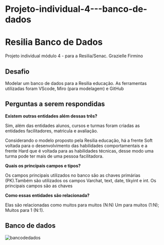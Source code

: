 # Projeto-individual-4---banco-de-dados

<h1> Resilia Banco de Dados</h1>
Projeto individual módulo 4 - para a Resilia/Senac. 
Grazielle Firmino 
<p>

<h2><strong> Desafio</strong></h2>
Modelar um banco de dados para a Resilia educação. 
As ferramentas utilizadas foram VScode, Miro (para modelagem) e GitHub


<h2><strong> Perguntas a serem respondidas</strong></h2>
<strong>Existem outras entidades além dessas três?</strong>


Sim, além das entidades alunos, cursos e turmas foram criadas as entidades facilitadores, matricula e avaliação. 

Considerando o modelo proposto pela Resilia educação, há a frente Soft voltada para o desenvolvimento das habilidades comportamentais e a frente Hard que é voltada para as habilidades técnicas, desse modo  uma turma pode ter mais de uma pessoa facilitadora.

<strong> Quais os principais campos e tipos?</strong>

Os campos principais utilizados no banco são as chaves primárias (PK).Também são utilizados os campos Varchat, text, date, tikyint e int. 
Os principais campos são as chaves 



<strong>Como essas entidades são relacionada?</strong>

Elas são relacionadas como muitos para muitos (N:N)
Um para muitos (1:N);
Muitos para 1 (N:1). 

<h2><strong> Banco de dados</strong></h2>

![bancodedados](https://user-images.githubusercontent.com/112557569/208456816-eb3188f6-4164-4b95-bc81-02cc3e51f957.png)
